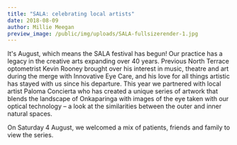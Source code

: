 ```yaml
---
title: "SALA: celebrating local artists"
date: 2018-08-09
author: Millie Meegan
preview_image: /public/img/uploads/SALA-fullsizerender-1.jpg
---
```


It's August, which means the SALA festival has begun! Our practice has a legacy in the creative arts expanding over 40 years. Previous North Terrace optometrist Kevin Rooney brought over his interest in music, theatre and art during the merge with Innovative Eye Care, and his love for all things artistic has stayed with us since his departure. This year we partnered with local artist Paloma Concierta who has created a unique series of artwork that blends the landscape of Onkaparinga with images of the eye taken with our optical technology – a look at the similarities between the outer and inner natural spaces.

On Saturday 4 August, we welcomed a mix of patients, friends and family to view the series.

